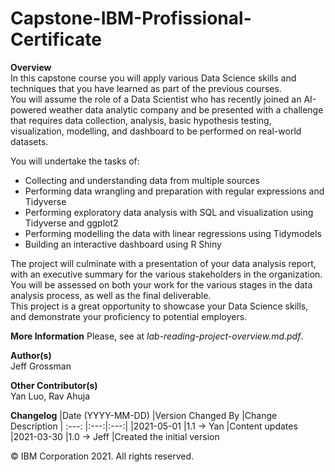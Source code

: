 # Capstone-IBM-Profissional-Certificate

**Overview**<br>
In this capstone course you will apply various Data Science skills and techniques that you have learned as part of the previous courses.
<br>
You will assume the role of a Data Scientist who has recently joined an AI-powered weather data analytic company and be presented with a challenge that requires data collection, analysis, basic hypothesis testing, visualization, modelling, and dashboard to be performed on real-world datasets.
<br>

You will undertake the tasks of:<br>

  - Collecting and understanding data from multiple sources
  - Performing data wrangling and preparation with regular expressions and Tidyverse
  - Performing exploratory data analysis with SQL and visualization using Tidyverse and ggplot2
  - Performing modelling the data with linear regressions using Tidymodels
  - Building an interactive dashboard using R Shiny

The project will culminate with a presentation of your data analysis report, with an executive summary for the various stakeholders in the organization. You will be assessed on both your work for the various stages in the data analysis process, as well as the final deliverable.
<br>
This project is a great opportunity to showcase your Data Science skills, and demonstrate your proficiency to potential employers.

**More Information**
Please, see at _lab-reading-project-overview.md.pdf_.

**Author(s)**<br>
Jeff Grossman

**Other Contributor(s)**<br>
Yan Luo, Rav Ahuja

**Changelog**
|Date (YYYY-MM-DD)	|Version	Changed By |Change Description
| :---: |:---:|:---:|
|2021-05-01	        |1.1	->  Yan	       |Content updates
|2021-03-30	        |1.0	->  Jeff	     |Created the initial version
<br>

© IBM Corporation 2021. All rights reserved.
